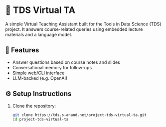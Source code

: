 # 🤖 TDS Virtual TA

A simple Virtual Teaching Assistant built for the Tools in Data Science (TDS) project. It answers course-related queries using embedded lecture materials and a language model.

## 🚀 Features

- Answer questions based on course notes and slides  
- Conversational memory for follow-ups  
- Simple web/CLI interface  
- LLM-backed (e.g. OpenAI)

## ⚙️ Setup Instructions

1. Clone the repository:
   ```bash
   git clone https://tds.s-anand.net/project-tds-virtual-ta.git
   cd project-tds-virtual-ta
